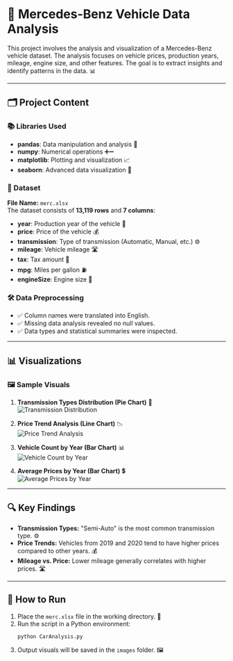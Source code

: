 # 🚗 Mercedes-Benz Vehicle Data Analysis

This project involves the analysis and visualization of a Mercedes-Benz vehicle dataset. The analysis focuses on vehicle prices, production years, mileage, engine size, and other features. The goal is to extract insights and identify patterns in the data. 📊

---

## 🗂️ Project Content

### 📚 Libraries Used
- **pandas**: Data manipulation and analysis 📑  
- **numpy**: Numerical operations ➕➖  
- **matplotlib**: Plotting and visualization 📈  
- **seaborn**: Advanced data visualization 🎨  

### 📁 Dataset
**File Name:** `merc.xlsx`  
The dataset consists of **13,119 rows** and **7 columns**:
- **year**: Production year of the vehicle 📆  
- **price**: Price of the vehicle 💰  
- **transmission**: Type of transmission (Automatic, Manual, etc.) ⚙️  
- **mileage**: Vehicle mileage 🛣️  
- **tax**: Tax amount 💸  
- **mpg**: Miles per gallon ⛽  
- **engineSize**: Engine size 🔧  

### 🛠️ Data Preprocessing
- ✅ Column names were translated into English.  
- ✅ Missing data analysis revealed no null values.  
- ✅ Data types and statistical summaries were inspected.  

---

## 📊 Visualizations

### 🖼️ Sample Visuals

1. **Transmission Types Distribution (Pie Chart)** 🍰  
   ![Transmission Distribution](./images/transmission_distribution.png)

2. **Price Trend Analysis (Line Chart)** 📉  
   ![Price Trend Analysis](./images/price_trend_analysis.png)

3. **Vehicle Count by Year (Bar Chart)** 📊  
   ![Vehicle Count by Year](./images/vehicle_count_by_year.png)

4. **Average Prices by Year (Bar Chart)** 💲  
   ![Average Prices by Year](./images/average_prices_by_year.png)

---

## 🔍 Key Findings
- **Transmission Types:** "Semi-Auto" is the most common transmission type. ⚙️  
- **Price Trends:** Vehicles from 2019 and 2020 tend to have higher prices compared to other years. 💰  
- **Mileage vs. Price:** Lower mileage generally correlates with higher prices. 🛣️  

---

## 🚀 How to Run
1. Place the `merc.xlsx` file in the working directory. 📂  
2. Run the script in a Python environment:  
    ```bash
    python CarAnalysis.py
    ```
3. Output visuals will be saved in the `images` folder. 🖼️  


